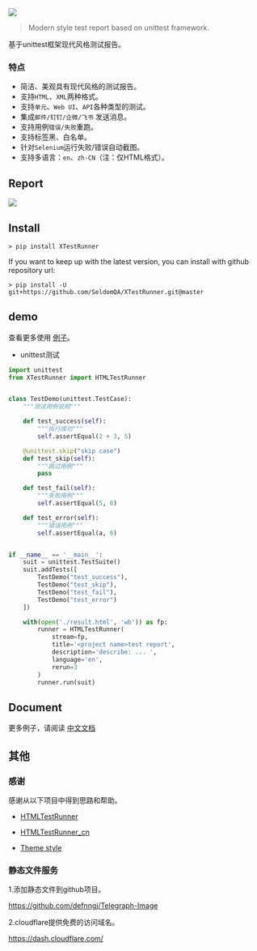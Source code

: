 ![](./XTestRunner_logo.jpg)

> Modern style test report based on unittest framework.

基于unittest框架现代风格测试报告。

### 特点

* 简洁、美观具有现代风格的测试报告。
* 支持`HTML`、`XML`两种格式。
* 支持`单元`、`Web UI`、`API`各种类型的测试。
* 集成`邮件/钉钉/企微/飞书` 发送消息。
* 支持用例`错误/失败`重跑。
* 支持标签黑、白名单。
* 针对`Selenium`运行失败/错误自动截图。
* 支持多语言：`en`、`zh-CN`（注：仅HTML格式）。

## Report

![](./img/test_report_1.8.0.png)

## Install

```shell
> pip install XTestRunner
```

If you want to keep up with the latest version, you can install with github repository url:

```shell
> pip install -U git+https://github.com/SeldomQA/XTestRunner.git@master
```

## demo

查看更多使用 [例子](./tests)。

* unittest测试

```python
import unittest
from XTestRunner import HTMLTestRunner


class TestDemo(unittest.TestCase):
    """测试用例说明"""

    def test_success(self):
        """执行成功"""
        self.assertEqual(2 + 3, 5)

    @unittest.skip("skip case")
    def test_skip(self):
        """跳过用例"""
        pass

    def test_fail(self):
        """失败用例"""
        self.assertEqual(5, 6)

    def test_error(self):
        """错误用例"""
        self.assertEqual(a, 6)


if __name__ == '__main__':
    suit = unittest.TestSuite()
    suit.addTests([
        TestDemo("test_success"),
        TestDemo("test_skip"),
        TestDemo("test_fail"),
        TestDemo("test_error")
    ])

    with(open('./result.html', 'wb')) as fp:
        runner = HTMLTestRunner(
            stream=fp,
            title='<project name>test report',
            description='describe: ... ',
            language='en',
            rerun=3
        )
        runner.run(suit)
```

## Document

更多例子，请阅读 [中文文档](./docs/README.md)

## 其他

### 感谢

感谢从以下项目中得到思路和帮助。

* [HTMLTestRunner](http://tungwaiyip.info/software/HTMLTestRunner.html)

* [HTMLTestRunner_cn](https://github.com/GoverSky/HTMLTestRunner_cn)

* [Theme style](https://clever-dashboard.webpixels.work/pages/tasks/list-view.html)

### 静态文件服务

1.添加静态文件到github项目。

https://github.com/defnngj/Telegraph-Image

2.cloudflare提供免费的访问域名。

https://dash.cloudflare.com/
